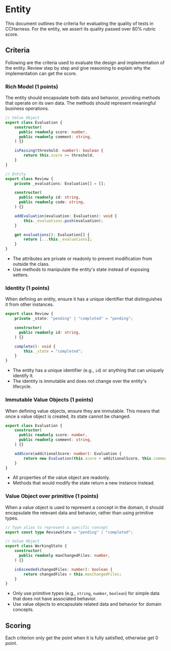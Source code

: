 # Entity

This document outlines the criteria for evaluating the quality of tests in CCHarness. For the entity, we assert its quality passed over 80% rubric score.

## Criteria

Following are the criteria used to evaluate the design and implementation of the entity. Review step by step and give reasoning to explain why the implementation can get the score.

### Rich Model (1 points)

The entity should encapsulate both data and behavior, providing methods that operate on its own data. The methods should represent meaningful business operations.

```ts
// Value Object
export class Evaluation {
    constructor(
      public readonly score: number,
      public readonly comment: string,
    ) {}

    isPassing(threshold: number): boolean {
        return this.score >= threshold;
    }
}

// Entity
export class Review {
    private _evaluations: Evaluation[] = [];

    constructor(
      public readonly id: string,
      public readonly code: string,
    ) {}

    addEvaluation(evaluation: Evaluation): void {
        this._evaluations.push(evaluation);
    }

    get evaluations(): Evaluation[] {
        return [...this._evaluations];
    }
}
```

- The attributes are private or readonly to prevent modification from outside the class.
- Use methods to manipulate the entity's state instead of exposing setters.

### Identity (1 points)

When defining an entity, ensure it has a unique identifier that distinguishes it from other instances.

```ts
export class Review {
    private _state: "pending" | "completed" = "pending";

    constructor(
      public readonly id: string,
    ) {}

    complete(): void {
        this._state = "completed";
    }
}
```

- The entity has a unique identifier (e.g., `id`) or anything that can uniquely identify it.
- The identity is immutable and does not change over the entity's lifecycle.

### Immutable Value Objects (1 points)

When defining value objects, ensure they are immutable. This means that once a value object is created, its state cannot be changed.

```ts
export class Evaluation {
    constructor(
      public readonly score: number,
      public readonly comment: string,
    ) {}

    addScore(additionalScore: number): Evaluation {
        return new Evaluation(this.score + additionalScore, this.comment);
    }
}
```

- All properties of the value object are readonly.
- Methods that would modify the state return a new instance instead.

### Value Object over primitive (1 points)

When a value object is used to represent a concept in the domain, it should encapsulate the relevant data and behavior, rather than using primitive types.

```ts
// Type alias to represent a specific concept
export const type ReviewState = "pending" | "completed";

// Value Object
export class WorkingState {
    constructor(
      public readonly maxChangedFiles: number,
    ) {}

    isExceeded(changedFiles: number): boolean {
        return changedFiles > this.maxChangedFiles;
    }
}
```

- Only use primitive types (e.g., `string`, `number`, `boolean`) for simple data that does not have associated behavior.
- Use value objects to encapsulate related data and behavior for domain concepts.

## Scoring

Each criterion only get the point when it is fully satisfied, otherwise get 0 point.
